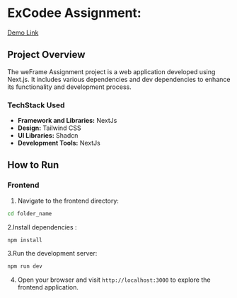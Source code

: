 # ExCodee Assignment:

  [Demo Link](https://main--excodee-assignment.netlify.app/)


## Project Overview

The weFrame Assignment project is a web application developed using Next.js. It includes various dependencies and dev dependencies to enhance its functionality and development process.

### TechStack Used

- **Framework and Libraries:** NextJs
- **Design:** Tailwind CSS
- **UI Libraries:** Shadcn
- **Development Tools:** NextJs

## How to Run

### Frontend

1.  Navigate to the frontend directory:

```bash
cd folder_name
```

2.Install dependencies :

```bash
npm install
```

3.Run the development server:

```bash
npm run dev
```

4.  Open your browser and visit `http://localhost:3000` to explore the frontend application.
